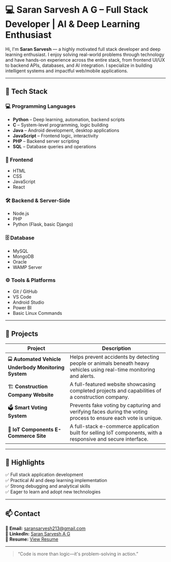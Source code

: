 # 💻 Saran Sarvesh A G – Full Stack Developer | AI & Deep Learning Enthusiast

Hi, I'm **Saran Sarvesh** — a highly motivated full stack developer and deep learning enthusiast. I enjoy solving real-world problems through technology and have hands-on experience across the entire stack, from frontend UI/UX to backend APIs, databases, and AI integration. I specialize in building intelligent systems and impactful web/mobile applications.

---

## 🚀 Tech Stack

### 💻 Programming Languages
- **Python** – Deep learning, automation, backend scripts  
- **C** – System-level programming, logic building  
- **Java** – Android development, desktop applications  
- **JavaScript** – Frontend logic, interactivity  
- **PHP** – Backend server scripting  
- **SQL** – Database queries and operations  

### 🧩 Frontend
- HTML  
- CSS  
- JavaScript  
- React  

### 🛠 Backend & Server-Side
- Node.js  
- PHP  
- Python (Flask, basic Django)  

### 🗄️ Database
- MySQL  
- MongoDB  
- Oracle  
- WAMP Server  

### ⚙️ Tools & Platforms
- Git / GitHub  
- VS Code  
- Android Studio  
- Power BI  
- Basic Linux Commands  

---

## 📂 Projects

| Project | Description |
|--------|-------------|
| 🚍 **Automated Vehicle Underbody Monitoring System** | Helps prevent accidents by detecting people or animals beneath heavy vehicles using real-time monitoring and alerts. |
| 🏗️ **Construction Company Website** | A full-featured website showcasing completed projects and capabilities of a construction company. |
| 🗳️ **Smart Voting System** | Prevents fake voting by capturing and verifying faces during the voting process to ensure each vote is unique. |
| 🛒 **IoT Components E-Commerce Site** | A full-stack e-commerce application built for selling IoT components, with a responsive and secure interface. |

---

## 🌟 Highlights
✅ Full stack application development  
✅ Practical AI and deep learning implementation  
✅ Strong debugging and analytical skills  
✅ Eager to learn and adopt new technologies  

---

## 📫 Contact

📧 **Email:** saransarvesh213@gmail.com  
💼 **LinkedIn:** [Saran Sarvesh A G](https://www.linkedin.com/in/saran-sarvesh-a-g-950357285/)  
📄 **Resume:** [View Resume](https://drive.google.com/file/d/1UxHqPqUjk-7eurf4sK6MU-C3T0C5OLjz/view?usp=sharing)

---

> “Code is more than logic—it's problem-solving in action.”
